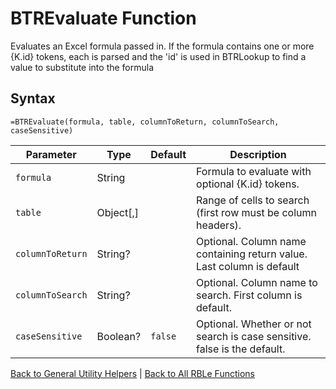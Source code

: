 # BTREvaluate Function

Evaluates an Excel formula passed in.  If the formula contains one or more {K.id} tokens, each is parsed and the 'id' is used in BTRLookup to find a value to substitute into the formula

## Syntax

```excel
=BTREvaluate(formula, table, columnToReturn, columnToSearch, caseSensitive)
```

Parameter | Type | Default | Description
---|---|---|---
`formula` | String |  | Formula to evaluate with optional {K.id} tokens.
`table` | Object[,] |  | Range of cells to search (first row must be column headers).
`columnToReturn` | String? |  | Optional. Column name containing return value. Last column is default
`columnToSearch` | String? |  | Optional. Column name to search.  First column is default.
`caseSensitive` | Boolean? | `false` | Optional.  Whether or not search is case sensitive. false is the default.

[Back to General Utility Helpers](Readme.md) | [Back to All RBLe Functions](..\RBLe.md#function-documentation)